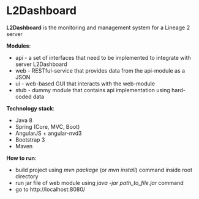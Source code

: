 # L2Dashboard
**L2Dashboard** is the monitoring and management system for a Lineage 2 server 

**Modules**:
- api - a set of interfaces that need to be implemented to integrate with server L2Dashboard
- web - RESTful-service that provides data from the api-module as a JSON
- ui - web-based GUI that interacts with the web-module
- stub - dummy module that contains api implementation using hard-coded data

**Technology stack**:
- Java 8
- Spring (Core, MVC, Boot)
- AngularJS + angular-nvd3
- Bootstrap 3
- Maven

**How to run**:
- build project using _mvn package_ (or _mvn install_) command inside root directory
- run jar file of web module using _java -jar path_to_file.jar_ command
- go to http://localhost:8080/
